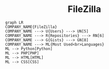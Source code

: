 <h1 align="center">FileZilla</h1>

```mermaid
graph LR
COMPANY_NAME{FileZilla}
COMPANY_NAME ---> U{Users} ---> UN[5]
COMPANY_NAME ---> R{Repositories} ---> RN[6]
COMPANY_NAME ---> G{Gists} ---> GN[8]
COMPANY_NAME ---> ML{Most Used<br>Languages}
ML --> Python[Python]
ML --> PHP[PHP]
ML --> HTML[HTML]
ML --> CSS[CSS]
```
